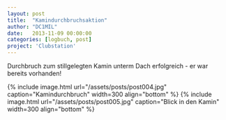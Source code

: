 ```yaml
---
layout: post
title:  "Kamindurchbruchsaktion"
author: "DC1MIL"
date:   2013-11-09 00:00:00
categories: [logbuch, post]
project: 'Clubstation'
---
```


Durchbruch zum stillgelegten Kamin unterm Dach erfolgreich - er war bereits vorhanden! 

{% include image.html url="/assets/posts/post004.jpg" caption="Kamindurchbruch" width=300 align="bottom" %} 
{% include image.html url="/assets/posts/post005.jpg" caption="Blick in den Kamin" width=300 align="bottom" %}

